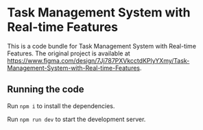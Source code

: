 
  # Task Management System with Real-time Features

  This is a code bundle for Task Management System with Real-time Features. The original project is available at https://www.figma.com/design/7Jj787PXVkcctdKPlyYXmy/Task-Management-System-with-Real-time-Features.

  ## Running the code

  Run `npm i` to install the dependencies.

  Run `npm run dev` to start the development server.
  